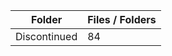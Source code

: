 | Folder       |   Files / Folders |
|--------------|-------------------|
| Discontinued |                84 |